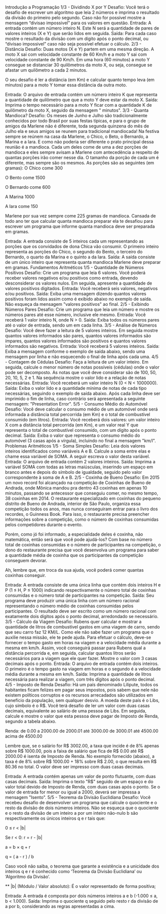 Introdução a Programação
1/3 - Dividindo X por Y
Desafio:
Você terá o desafio de escrever um algoritmo que leia 2 números e imprima o resultado da divisão do primeiro pelo segundo. Caso não for possível mostre a mensagem “divisao impossivel” para os valores em questão.
Entrada:
A entrada contém um número inteiro N. Este N será a quantidade de pares de valores inteiros (X e Y) que serão lidos em seguida.
Saída:
Para cada caso mostre o resultado da divisão com um dígito após o ponto decimal, ou “divisao impossivel” caso não seja possível efetuar o cálculo.
2/3 - Distância
Desafio:
Duas motos (X e Y) partem em uma mesma direção. A moto X sai com velocidade constante de 60 Km/h e a moto Y sai com velocidade constante de 90 Km/h.
Em uma hora (60 minutos) a moto Y consegue se distanciar 30 quilômetros da moto X, ou seja, consegue se afastar um quilômetro a cada 2 minutos.

O seu desafio é ler a distância (em Km) e calcular quanto tempo leva (em minutos) para a moto Y tomar essa distância da outra moto.

Entrada:
O arquivo de entrada contém um número inteiro K que representa a quantidade de quilômetro que que a moto Y deve estar da moto X.
Saída:
Imprima o tempo necessário para a moto Y ficar com a quantidade K de quilômetro da moto X, seguido da mensagem " minutos".
3/3 - Quanta Mandioca?
Desafio:
Os meses de Junho e Julho são tradicionalmente conhecidos por todo Brasil por suas festas típicas, e para o grupo de amigos da Marlene não é diferente, toda segunda quinzena do mês de Julho ela e seus amigos se reunem para tradicional mandiocada! Na festiva sempre se reúnem na casa da Marlene, o Chico, o Beto, o Bernardo, a Marina e a Iara. E como não poderia ser diferente o prato principal dessa reunião é a mandioca. Cada um deles come de uma a dez porções de mandioca e eles sempre avisam a Marlene com antecedência a respeito de quantas porções irão comer nesse dia. O tamanho da porção de cada um é diferente, mas sempre são os mesmos. As porções são as seguintes (em gramas):
O Chico come 300

O Bento come 1500

O Bernardo come 600

A Marina 1000

A Iara come 150

Marlene por sua vez sempre come 225 gramas de mandioca. Cansada de todo ano ter que calcular quanta mandioca preparar ela te desafiou para escrever um programa que informe quanta mandioca deve ser preparada em gramas.

Entrada:
A entrada consiste de 5 inteiros cada um representando as porções que os convidados de dona Chica vão consumir. O primeiro inteiro representa as porções do Chico, o segundo do Bento, o terceiro do Bernardo, o quarto da Marina e o quinto a da Iara.
Saída:
A saída consiste de um único inteiro que representa quanta mandioca Marlene deve preparar em gramas.
Fundamentos Aritméticos
1/5 - Quantidade de Números Positivos
Desafio:
Crie um programa que leia 6 valores. Você poderá receber valores negativos e/ou positivos como entrada, devendo desconsiderar os valores nulos. Em seguida, apresente a quantidade de valores positivos digitados.
Entrada:
Você receberá seis valores, negativos e/ou positivos.
Saída:
Exiba uma mensagem dizendo quantos valores positivos foram lidos assim como é exibido abaixo no exemplo de saída. Não esqueça da mensagem "valores positivos" ao final.
2/5 - Exibindo Números Pares
Desafio:
Crie um programa que leia um número e mostre os números pares até esse número, inclusive ele mesmo.
Entrada:
Você receberá 1 valor inteiro N, onde N > 0.
Saída:
Exiba todos os números pares até o valor de entrada, sendo um em cada linha.
3/5 - Análise de Números
Desafio:
Você deve fazer a leitura de 5 valores inteiros. Em seguida mostre quantos valores informados são pares, quantos valores informados são ímpares, quantos valores informados são positivos e quantos valores informados são negativos.
Entrada:
Você receberá 5 valores inteiros.
Saída:
Exiba a mensagem conforme o exemplo de saída abaixo, sendo uma mensagem por linha e não esquecendo o final de linha após cada uma.
4/5 - Contagem de Cédulas
Desafio:
Faça a leitura de um valor inteiro. Em seguida, calcule o menor número de notas possíveis (cédulas) onde o valor pode ser decomposto. As notas que você deve considerar são de 100, 50, 20, 10, 5, 2 e 1. Na sequência mostre o valor lido e a relação de notas necessárias.
Entrada:
Você receberá um valor inteiro N (0 < N < 1000000).
Saída:
Exiba o valor lido e a quantidade mínima de notas de cada tipo necessárias, seguindo o exemplo de saída abaixo. Após cada linha deve ser imprimido o fim de linha, caso contrário será apresentada a seguinte mensagem: "Presentation Error".
5/5 - Consumo Médio do Automóvel
Desafio:
Você deve calcular o consumo médio de um automóvel onde será informada a distância total percorrida (em Km) e o total de combustível consumido (em litros).
Entrada:
Você receberá dois valores: um valor inteiro X com a distância total percorrida (em Km), e um valor real Y que representa o total de combustível consumido, com um dígito após o ponto decimal.
Saída:
Exiba o valor que representa o consumo médio do automóvel (3 casas após a vírgula), incluindo no final a mensagem "km/l".
Problemas Aritméticos
1/5 - Soma Simples
Desafio:
Leia dois valores inteiros identificados como variáveis A e B. Calcule a soma entre elas e chame essa variável de SOMA. A seguir escreva o valor desta variável.
Entrada:
O arquivo de entrada contém 2 valores inteiros.
Saída:
Imprima a variável SOMA com todas as letras maiúsculas, inserindo um espaço em branco antes e depois do símbolo de igualdade, seguido pelo valor correspondente à soma de A e B.
2/5 - Coxinha de Bueno
Desafio:
Em 2015 um novo record foi alcançado na competição de Coxinhas de Bueno de Andrada, onde Mônica mandou pra dentro 43 coxinhas em apenas 10 minutos, passando se antecessor que conseguiu comer, no mesmo tempo, 38 coxinhas em 2014.
O restaurante especializado em coxinhas do pequeno distrito de Bueno de Andrada, interior de São Paulo, organiza essa competição todos os anos, mas nunca conseguiram entrar para o livro dos recordes, o Guinness Book. Para isso, o restaurante precisa preencher informações sobre a competição, como o número de coxinhas consumidas pelos competidores durante o evento.

Porém, como jó foi informado, a especialidade deles é coxinha, não matemática, então será que você pode ajudá-los? Com base no número total de coxinhas consumidas e o número de participantes na competição, o dono do restaurante precisa que você desenvolva um programa para saber a quantidade média de coxinha que os participantes da competição conseguem devorar.

Ah, lembre que, em troca da sua ajuda, você poderá comer quantas coxinhas conseguir.

Entrada:
A entrada consiste de uma única linha que contém dois inteiros H e P (1 ≤ H, P ≤ 1000) indicando respectivamente o número total de coxinhas consumidas e o número total de participantes na competição.
Saída:
Seu programa deve produzir uma única linha com um número racional representando o número médio de coxinhas consumidas pelos participantes. O resultado deve ser escrito como um número racional com exatamente dois dígitos após o ponto decimal, arredondado se necessário.
3/5 - Cálculo da Viagem
Desafio:
Rubens quer calcular e mostrar a quantidade de litros de combustível gastos em uma viagem de carro, sendo que seu carro faz 12 KM/L. Como ele não sabe fazer um programa que o auxilie nessa missão, ele te pede ajuda. Para efetuar o cálculo, deve-se fornecer o tempo gasto em horas na viagem e a velocidade média durante a mesma em km/h. Assim, você conseguirá passar para Rubens qual a distância percorrida e, em seguida, calcular quantos litros serão necessários para a viagem que ele quer fazer. Mostre o valor com 3 casas decimais após o ponto.
Entrada:
O arquivo de entrada contém dois inteiros. O primeiro é o tempo gasto na viagem em horas e o segundo é a velocidade média durante a mesma em km/h.
Saída:
Imprima a quantidade de litros necessária para realizar a viagem, com três dígitos após o ponto decimal.
4/5 - Imposto de Renda
Desafio:
Há um país denominado Lilipute, todos os habitantes ficam felizes em pagar seus impostos, pois sabem que nele não existem políticos corruptos e os recursos arrecadados são utilizados em benefício da população, sem qualquer desvio. A moeda deste país é o Libs, cujo símbolo é o R$.
Você terá desafio de ler um valor com duas casas decimais, equivalente ao salário de uma pessoa de Libs. Em seguida, calcule e mostre o valor que esta pessoa deve pagar de Imposto de Renda, segundo a tabela abaixo.

Renda: de 0.00 a 2000.00 de 2000.01 até 3000.00 de 3000.01 até 4500.00 acima de 4500.00

Lembre que, se o salário for R$ 3002.00, a taxa que incide é de 8% apenas sobre R$ 1000.00, pois a faixa de salário que fica de R$ 0.00 até R$ 2000.00 é isenta de Imposto de Renda. No exemplo fornecido (abaixo), a taxa é de 8% sobre R$ 1000.00 + 18% sobre R$ 2.00, o que resulta em R$ 80.36 no total. O valor deve ser impresso com duas casas decimais.

Entrada:
A entrada contém apenas um valor de ponto flutuante, com duas casas decimais.
Saída:
Imprima o texto "R$" seguido de um espaço e do valor total devido de Imposto de Renda, com duas casas após o ponto. Se o valor de entrada for menor ou igual a 2000, deverá ser impressa a mensagem "Isento".
5/5 - Teorema da Divisão Euclidiana
Desafio:
Você recebeu desafio de desenvolver um programa que calcule o quociente e o resto da divisão de dois números inteiros. Não se esqueça que o quociente e o resto da divisão de um inteiro a por um inteiro não-nulo b são respectivamente os únicos inteiros q e r tais que:

0 ≤ r < |b|

Se r < 0: r = r - |b|

a = b × q + r

q = ( a - r ) / b

Caso você não saiba, o teorema que garante a existência e a unicidade dos inteiros q e r é conhecido como ‘Teorema da Divisão Euclidiana’ ou ‘Algoritmo da Divisão’.

** |b| (Módulo / Valor absoluto): É o valor representado de forma positiva;

Entrada:
A entrada é composta por dois números inteiros a e b (-1.000 ≤ a, b < 1.000).
Saída:
Imprima o quociente q seguido pelo resto r da divisão de a por b, considerando as regras apresentadas a cima.
